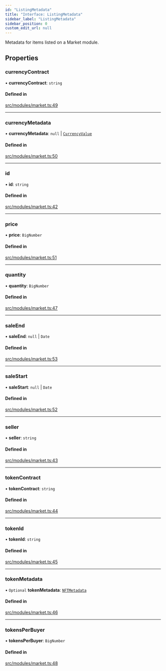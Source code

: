 ```yaml
---
id: "ListingMetadata"
title: "Interface: ListingMetadata"
sidebar_label: "ListingMetadata"
sidebar_position: 0
custom_edit_url: null
---
```


Metadata for items listed on a Market module.

## Properties

### currencyContract

• **currencyContract**: `string`

#### Defined in

[src/modules/market.ts:49](https://github.com/PrasoonPratham/nftlabs-sdk-ts/blob/68c3596/src/modules/market.ts#L49)

---

### currencyMetadata

• **currencyMetadata**: `null` \| [`CurrencyValue`](CurrencyValue)

#### Defined in

[src/modules/market.ts:50](https://github.com/PrasoonPratham/nftlabs-sdk-ts/blob/68c3596/src/modules/market.ts#L50)

---

### id

• **id**: `string`

#### Defined in

[src/modules/market.ts:42](https://github.com/PrasoonPratham/nftlabs-sdk-ts/blob/68c3596/src/modules/market.ts#L42)

---

### price

• **price**: `BigNumber`

#### Defined in

[src/modules/market.ts:51](https://github.com/PrasoonPratham/nftlabs-sdk-ts/blob/68c3596/src/modules/market.ts#L51)

---

### quantity

• **quantity**: `BigNumber`

#### Defined in

[src/modules/market.ts:47](https://github.com/PrasoonPratham/nftlabs-sdk-ts/blob/68c3596/src/modules/market.ts#L47)

---

### saleEnd

• **saleEnd**: `null` \| `Date`

#### Defined in

[src/modules/market.ts:53](https://github.com/PrasoonPratham/nftlabs-sdk-ts/blob/68c3596/src/modules/market.ts#L53)

---

### saleStart

• **saleStart**: `null` \| `Date`

#### Defined in

[src/modules/market.ts:52](https://github.com/PrasoonPratham/nftlabs-sdk-ts/blob/68c3596/src/modules/market.ts#L52)

---

### seller

• **seller**: `string`

#### Defined in

[src/modules/market.ts:43](https://github.com/PrasoonPratham/nftlabs-sdk-ts/blob/68c3596/src/modules/market.ts#L43)

---

### tokenContract

• **tokenContract**: `string`

#### Defined in

[src/modules/market.ts:44](https://github.com/PrasoonPratham/nftlabs-sdk-ts/blob/68c3596/src/modules/market.ts#L44)

---

### tokenId

• **tokenId**: `string`

#### Defined in

[src/modules/market.ts:45](https://github.com/PrasoonPratham/nftlabs-sdk-ts/blob/68c3596/src/modules/market.ts#L45)

---

### tokenMetadata

• `Optional` **tokenMetadata**: [`NFTMetadata`](NFTMetadata)

#### Defined in

[src/modules/market.ts:46](https://github.com/PrasoonPratham/nftlabs-sdk-ts/blob/68c3596/src/modules/market.ts#L46)

---

### tokensPerBuyer

• **tokensPerBuyer**: `BigNumber`

#### Defined in

[src/modules/market.ts:48](https://github.com/PrasoonPratham/nftlabs-sdk-ts/blob/68c3596/src/modules/market.ts#L48)
